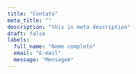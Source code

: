 ```yaml
---
title: "Contato"
meta_title: ""
description: "this is meta description"
draft: false
labels: 
  full_name: "Nome completo"
  email: "E-mail"
  message: "Mensagem"
---
```

